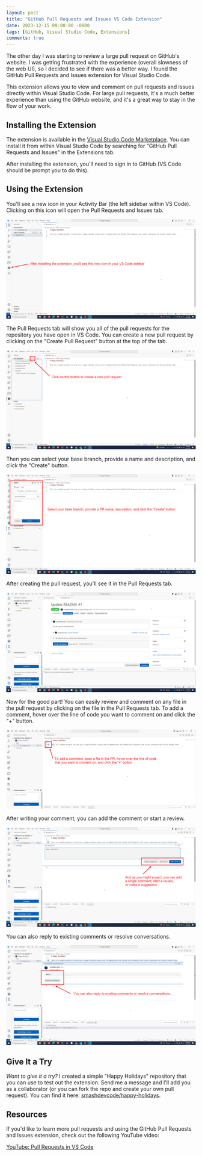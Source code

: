 ```yaml
---
layout: post
title: "GitHub Pull Requests and Issues VS Code Extension"
date: 2023-12-15 09:00:00 -0800
tags: [GitHub, Visual Studio Code, Extensions]
comments: true
---
```


The other day I was starting to review a large pull request on GitHub's website. I was getting frustrated with the experience (overall slowness of the web UI), so I decided to see if there was a better way. I found the GitHub Pull Requests and Issues extension for Visual Studio Code.

This extension allows you to view and comment on pull requests and issues directly within Visual Studio Code. For large pull requests, it's a much better experience than using the GitHub website, and it's a great way to stay in the flow of your work.

## Installing the Extension

The extension is available in the [Visual Studio Code Marketplace](https://marketplace.visualstudio.com/items?itemName=GitHub.vscode-pull-request-github). You can install it from within Visual Studio Code by searching for "GitHub Pull Requests and Issues" in the Extensions tab.

After installing the extension, you'll need to sign in to GitHub (VS Code should be prompt you to do this).

## Using the Extension

You'll see a new icon in your Activity Bar (the left sidebar within VS Code). Clicking on this icon will open the Pull Requests and Issues tab.

![GitHub Pull Requests and Issues Activity Bar Icon](/images/github-pull-requests-and-issues-vs-code-extension/github-pr-vs-code-extension1.png)

The Pull Requests tab will show you all of the pull requests for the repository you have open in VS Code. You can create a new pull request by clicking on the "Create Pull Request" button at the top of the tab.

![GitHub Pull Requests and Issues Pull Requests Tab](/images/github-pull-requests-and-issues-vs-code-extension/github-pr-vs-code-extension2.png)

Then you can select your base branch, provide a name and description, and click the "Create" button.

![GitHub Pull Requests and Issues Create Pull Request](/images/github-pull-requests-and-issues-vs-code-extension/github-pr-vs-code-extension3.png)

After creating the pull request, you'll see it in the Pull Requests tab.

![GitHub Pull Requests and Issues Pull Requests Tab](/images/github-pull-requests-and-issues-vs-code-extension/github-pr-vs-code-extension4.png)

Now for the good part! You can easily review and comment on any file in the pull request by clicking on the file in the Pull Requests tab. To add a comment, hover over the line of code you want to comment on and click the "+" button.

![GitHub Pull Requests and Issues Pull Requests Tab](/images/github-pull-requests-and-issues-vs-code-extension/github-pr-vs-code-extension5.png)

After writing your comment, you can add the comment or start a review.

![GitHub Pull Requests and Issues Pull Requests Tab](/images/github-pull-requests-and-issues-vs-code-extension/github-pr-vs-code-extension6.png)

You can also reply to existing comments or resolve conversations.

![GitHub Pull Requests and Issues Pull Requests Tab](/images/github-pull-requests-and-issues-vs-code-extension/github-pr-vs-code-extension7.png)

## Give It a Try

_Want to give it a try?_ I created a simple "Happy Holidays" repository that you can use to test out the extension. Send me a message and I'll add you as a collaborator (or you can fork the repo and create your own pull request). You can find it here: [smashdevcode/happy-holidays](https://github.com/smashdevcode/happy-holidays/pull/1).

## Resources

If you'd like to learn more pull requests and using the GitHub Pull Requests and Issues extension, check out the following YouTube video:

[YouTube: Pull Requests in VS Code](https://www.youtube.com/watch?v=LdSwWxVzUpo)
